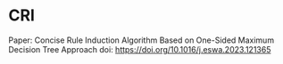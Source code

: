 # CRI
Paper: Concise Rule Induction Algorithm Based on One-Sided Maximum Decision Tree Approach
doi: https://doi.org/10.1016/j.eswa.2023.121365
